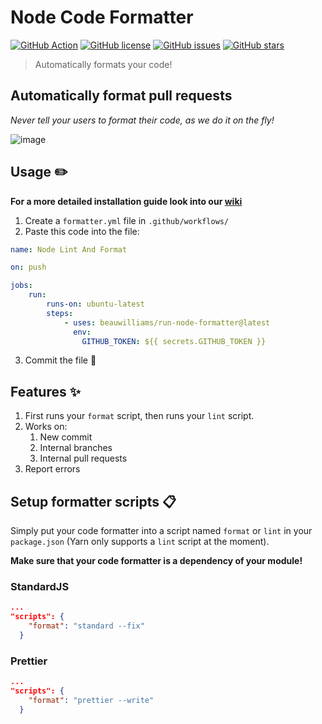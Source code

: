 # Node Code Formatter

[![GitHub Action](https://img.shields.io/badge/-GitHub_Action-black?logo=github&style=flat-square)](https://github.com/marketplace/actions/node-code-formatter)
[![GitHub license](https://img.shields.io/github/license/MarvinJWendt/run-node-formatter?style=flat-square)](https://github.com/MarvinJWendt/run-node-formatter/blob/master/LICENSE)
[![GitHub issues](https://img.shields.io/github/issues/MarvinJWendt/run-node-formatter)](https://github.com/MarvinJWendt/run-node-formatter/issues)
[![GitHub stars](https://img.shields.io/github/stars/MarvinJWendt/run-node-formatter?style=flat-square)](https://github.com/MarvinJWendt/run-node-formatter/stargazers)

> Automatically formats your code!

## Automatically format pull requests

_Never tell your users to format their code, as we do it on the fly!_

![image](https://user-images.githubusercontent.com/31022056/64829627-6457d300-d5cd-11e9-9bc0-6a35d095ec64.png)

## Usage :pencil2:

**For a more detailed installation guide look into our [wiki](https://github.com/MarvinJWendt/run-node-formatter/wiki)**

1. Create a `formatter.yml` file in `.github/workflows/`
2. Paste this code into the file:

```yml
name: Node Lint And Format

on: push

jobs:
    run:
        runs-on: ubuntu-latest
        steps:
            - uses: beauwilliams/run-node-formatter@latest
              env:
                GITHUB_TOKEN: ${{ secrets.GITHUB_TOKEN }}

```

3. Commit the file :twisted_rightwards_arrows:

## Features :sparkles:

1. First runs your `format` script, then runs your `lint` script.
2. Works on: 
   1. New commit
   2. Internal branches
   3. Internal pull requests
3. Report errors

## Setup formatter scripts :clipboard:

Simply put your code formatter into a script named `format` or `lint` in your `package.json` (Yarn only supports a `lint` script at the moment).

**Make sure that your code formatter is a dependency of your module!**

### StandardJS

```json
...
"scripts": {
    "format": "standard --fix"
  }
```

### Prettier

```json
...
"scripts": {
    "format": "prettier --write"
  }
```
